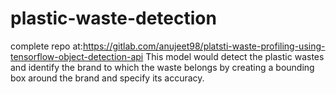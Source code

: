 # plastic-waste-detection
complete repo at:https://gitlab.com/anujeet98/platsti-waste-profiling-using-tensorflow-object-detection-api
This model would detect the plastic wastes and identify the brand to which the waste belongs by creating a bounding box around the brand and specify its accuracy.
